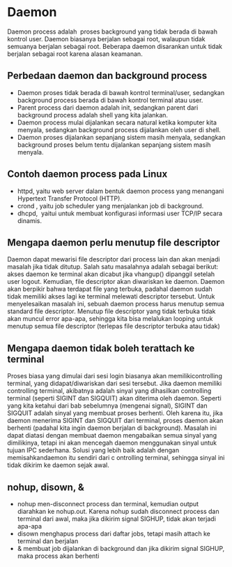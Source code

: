 # Daemon

Daemon process adalah ​ proses background yang tidak berada di bawah kontrol user. Daemon biasanya berjalan sebagai root, walaupun tidak semuanya berjalan sebagai root. Beberapa daemon disarankan untuk tidak berjalan sebagai root karena alasan keamanan.

## Perbedaan daemon dan background process

- Daemon proses tidak berada di bawah kontrol terminal/user, sedangkan background process berada di bawah kontrol terminal atau user.
- Parent process dari daemon adalah init, sedangkan parent dari background process adalah shell yang kita jalankan.
- Daemon process mulai dijalankan secara natural ketika komputer kita menyala, sedangkan background process dijalankan oleh user di shell.
- Daemon proses dijalankan sepanjang sistem masih menyala, sedangkan background proses belum tentu dijalankan sepanjang sistem masih menyala.

## Contoh daemon process pada Linux 

- httpd​, yaitu web server dalam bentuk daemon process yang menangani Hypertext Transfer Protocol (HTTP).
- crond​ , yaitu job scheduler yang menjalankan job di background.
- dhcpd, ​ yaitui untuk membuat konfigurasi informasi user TCP/IP secara dinamis.

## Mengapa daemon perlu menutup file descriptor

Daemon dapat mewarisi file descriptor dari process lain dan akan menjadi masalah jika tidak ditutup. Salah satu masalahnya adalah sebagai berikut: akses daemon ke terminal akan dicabut jika vhangup() dipanggil setelah user logout. Kemudian, file descriptor akan diwariskan ke daemon. Daemon akan berpikir bahwa terdapat file yang terbuka, padahal daemon sudah tidak memiliki akses lagi ke terminal melewati descriptor tersebut. Untuk menyelesaikan masalah ini, sebuah daemon process harus menutup semua standard file descriptor. Menutup file descriptor yang tidak terbuka tidak akan muncul error apa-apa, sehingga kita bisa melalukan looping untuk menutup semua file descriptor (terlepas file descriptor terbuka atau tidak)

## Mengapa daemon tidak boleh terattach ke terminal

Proses biasa yang dimulai dari sesi login biasanya akan memiliki ​controlling terminal​, yang didapat/diwariskan dari sesi tersebut. Jika daemon memiliki controlling terminal, akibatnya adalah sinyal yang dihasilkan controlling terminal (seperti SIGINT dan SIGQUIT) akan diterima oleh daemon. Seperti yang kita ketahui dari bab sebelumnya (mengenai signal), SIGINT dan SIGQUIT adalah sinyal yang membuat proses berhenti. Oleh karena itu, jika daemon menerima SIGINT dan SIGQUIT dari terminal, proses daemon akan berhenti (padahal kita ingin daemon berjalan di background). Masalah ini dapat diatasi dengan membuat daemon mengabaikan semua sinyal yang dimilikinya, tetapi ini akan mencegah daemon menggunakan sinyal untuk tujuan IPC sederhana. Solusi yang lebih baik adalah dengan memisahkandaemon itu sendiri dari c ontrolling terminal​, sehingga sinyal ini tidak dikirim ke daemon sejak awal.

## nohup, disown, &

- nohup men-disconnect process dan terminal, kemudian output diarahkan ke nohup.out. Karena nohup sudah disconnect process dan terminal dari awal, maka jika dikirim signal SIGHUP, tidak akan terjadi apa-apa
- disown menghapus process dari daftar jobs, tetapi masih attach ke terminal dan berjalan
- & membuat job dijalankan di background dan jika dikirim signal SIGHUP, maka process akan berhenti